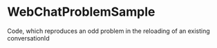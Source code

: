 # WebChatProblemSample
Code, which reproduces an odd problem in the reloading of an existing conversationId
